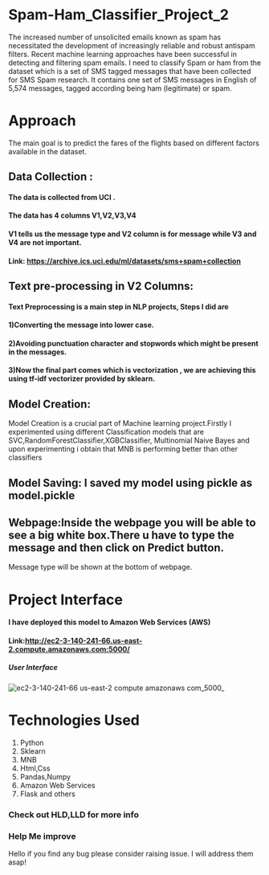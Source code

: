 # Spam-Ham_Classifier_Project_2
The increased number of unsolicited emails known as spam has necessitated the development of increasingly reliable and robust antispam filters. Recent machine learning approaches have been successful in detecting and filtering spam emails. I need to classify Spam or ham from the dataset which is a set of SMS tagged messages that have been collected for SMS Spam research. It contains one set of SMS messages in English of 5,574 messages, tagged according being ham (legitimate) or spam. 


# Approach
The main goal is to predict the fares of the flights based on different factors available in the dataset.

## Data Collection :
####                The data is collected from UCI .
####                  The data has 4 columns V1,V2,V3,V4
####                  V1 tells us the message type and V2 column is for message while V3 and V4 are not important.
####                  Link: https://archive.ics.uci.edu/ml/datasets/sms+spam+collection  



## Text pre-processing in V2 Columns:
 ####                              Text Preprocessing is a main step in NLP projects, Steps I did are
####                                  1)Converting the message into lower case.
####                                  2)Avoiding punctuation character and stopwords which might be present in the messages.
####                                  3)Now the final part comes which is vectorization , we are achieving this using tf-idf vectorizer provided by sklearn.

       
       

## Model Creation:
Model Creation is a crucial part of Machine learning project.Firstly I experimented using different Classification models that are
SVC,RandomForestClassifier,XGBClassifier, Multinomial Naive Bayes and upon experimenting i obtain that MNB is performing better than other classifiers
                

## Model Saving: I saved my model using pickle as model.pickle

## Webpage:Inside the webpage you will be able to see a big white box.There u have to type the message and then click on Predict button.
Message type will be shown at the bottom of webpage.

# Project Interface
#### I have deployed this model to Amazon Web Services (AWS)
#### Link:http://ec2-3-140-241-66.us-east-2.compute.amazonaws.com:5000/
##### User Interface
![ec2-3-140-241-66 us-east-2 compute amazonaws com_5000_](https://user-images.githubusercontent.com/90147205/149150718-6e0ccdb7-18e3-4a83-ab32-934bcf91eb16.png)


# Technologies Used
1. Python
2. Sklearn
3. MNB
4. Html,Css
5. Pandas,Numpy
6. Amazon Web Services
7. Flask and others

### Check out HLD,LLD for more info

### Help Me improve
Hello if you find any bug please consider raising issue. I will address them asap!
